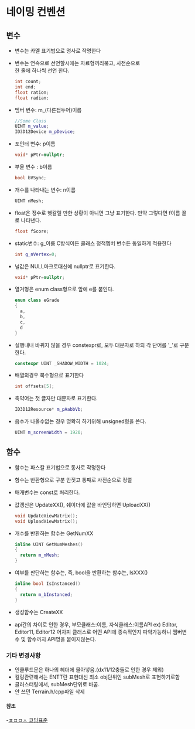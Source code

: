 # 네이밍 컨벤션

## 변수

- 변수는 카멜 표기법으로 명사로 작명한다
- 변수는 연속으로 선언할시에는 자료형끼리묶고, 사전순으로  
  한 줄에 하나씩 선언 한다.

  ```C++
  int count;
  int end;
  float ration;
  float radian;
  ```

- 멤버 변수: m\_(다른접두어)이름

  ```C++
  //Some Class
  UINT m_value;
  ID3D12Device m_pDevice;
  ```

- 포인터 변수: p이름
  ```C++
  void* pPtr=nullptr;
  ```
- 부울 변수 : b이름

  ```C++
  bool bVSync;
  ```

- 개수를 나타내는 변수: n이름
  ```C++
  UINT nMesh;
  ```
- float은 정수로 헷갈릴 만한 상황이 아니면 그냥 표기한다.
  만약 그렇다면 f이름 꼴로 나타낸다.
  ```C++
  float fScore;
  ```
- static변수: g\_이름
  C방식이든 클래스 정적멤버 변수든 동일하게 적용한다

  ```C++
  int g_nVertex=0;
  ```

- 널값은 NULL마크로대신에 nullptr로 표기한다.

  ```C++
  void* pPtr=nullptr;
  ```

- 열거형은 enum class형으로 앞에 e를 붙인다.

  ```C++
  enum class eGrade
  {
    a,
    b,
    c,
    d
  }
  ```

- 실행내내 바뀌지 않을 경우 constexpr로, 모두 대문자로 하되 각 단어를 '\_'로 구분한다.

  ```C++
  constexpr UINT _SHADOW_WIDTH = 1024;
  ```

- 배열의경우 복수형으로 표기한다

  ```C++
  int offsets[5];
  ```

- 축약어는 첫 글자만 대문자로 표기한다.

  ```C++
  ID3D12Resource* m_pAabbVb;
  ```

- 음수가 나올수없는 경우 명확히 하기위해 unsigned형을 쓴다.
  ```C++
  UINT m_screenWidth = 1920;
  ```

## 함수

- 함수는 파스칼 표기법으로 동사로 작명한다
- 함수는 반환형으로 구분 안짓고 통쨰로 사전순으로 정렬
- 매개변수는 const로 처리한다.
- 값갱신은 UpdateXX(), 쉐이더에 값을 바인딩하면 UploadXX()
  ```C++
  void UpdateViewMatrix();
  void UploadViewMatrix();
  ```
- 개수를 반환하는 함수는 GetNumXX
  ```C++
  inline UINT GetNumMeshes()
  {
    return m_nMesh;
  }
  ```
- 여부를 판단하는 함수는, 즉, bool을 반환하는 함수는, IsXXX()

  ```C++
  inline bool IsInstanced()
  {
    return m_bInstanced;
  }
  ```

- 생성함수는 CreateXX
- api간의 차이로 인한 경우, 부모클래스:이름, 자식클래스:이름API
  ex) Editor, Editor11, Editor12
  어차피 클래스로 어떤 API에 종속적인지 파악가능하니
  멤버변수 및 함수까지 API명을 붙이지않는다.

### 기타 변경사항

- 인클루드문은 하나의 헤더에 몰아넣음.(dx11/12충돌로 인한 경우 제외)
- 컬링관련해서는 ENTT란 표현대신 최소 obj단위인 subMesh로 표현하기로함
- 클러스터링에서, subMesh단위로 바꿈.
- 안 쓰던 Terrain.h/cpp파일 삭제

#### 참조

-[ㅍㅍㅁㅅ 코딩표준](https://docs.popekim.com/ko/coding-standards/cpp)
